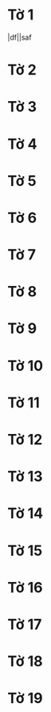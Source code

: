 # Tờ 1
|df||saf
# Tờ 2
# Tờ 3
# Tờ 4
# Tờ 5
# Tờ 6
# Tờ 7
# Tờ 8
# Tờ 9
# Tờ 10
# Tờ 11
# Tờ 12
# Tờ 13
# Tờ 14
# Tờ 15
# Tờ 16
# Tờ 17
# Tờ 18
# Tờ 19

